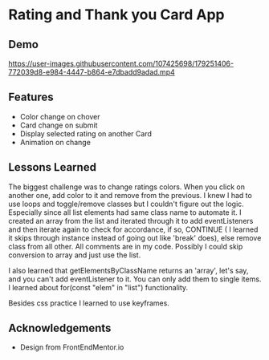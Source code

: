 # Rating and Thank you Card App

## Demo



https://user-images.githubusercontent.com/107425698/179251406-772039d8-e984-4447-b864-e7dbadd9adad.mp4







## Features

- Color change on chover
- Card change on submit
- Display selected rating on another Card
- Animation on change




## Lessons Learned

The biggest challenge was to change ratings colors. When you click on another one, add color to it and remove from the previous.
I knew I had to use loops and toggle/remove classes but I couldn't figure out the logic. Especially since all list elements had same class name to automate it.
I created an array from the list and iterated through it to add eventListeners and then iterate again to check for accordance, if so, CONTINUE ( I learned it skips through instance instead of going out like 'break' does), else remove class from all other.
All comments are in my code.
Possibly I could skip conversion to array and just use the list.   

I also learned that getElementsByClassName returns an 'array', let's say, and you can't add eventListener to it. You can only add them to single items.
I learned about for(const "elem" in "list") functionality.

Besides css practice I learned to use keyframes.
## Acknowledgements

 - Design from FrontEndMentor.io
